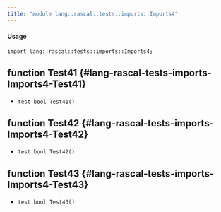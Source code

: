 ```yaml
---
title: "module lang::rascal::tests::imports::Imports4"
---
```


#### Usage

`import lang::rascal::tests::imports::Imports4;`


## function Test41 {#lang-rascal-tests-imports-Imports4-Test41}

* ``test bool Test41()``

## function Test42 {#lang-rascal-tests-imports-Imports4-Test42}

* ``test bool Test42()``

## function Test43 {#lang-rascal-tests-imports-Imports4-Test43}

* ``test bool Test43()``


